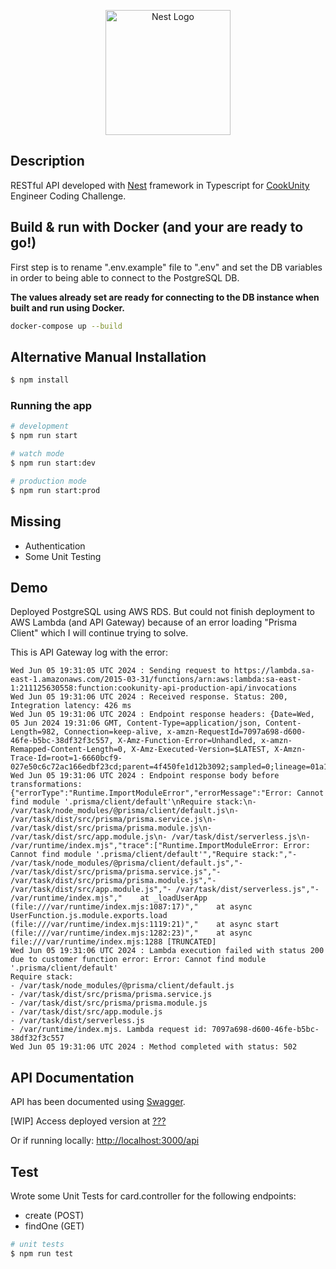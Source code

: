 <p align="center">
  <a href="http://nestjs.com/" target="blank"><img src="https://nestjs.com/img/logo-small.svg" width="200" alt="Nest Logo" /></a>
</p>

## Description

RESTful API developed with [Nest](https://github.com/nestjs/nest) framework in Typescript for [CookUnity](https://www.cookunity.com/) Engineer Coding Challenge.

## Build & run with Docker (and your are ready to go!)

First step is to rename ".env.example" file to ".env" and set the DB variables in order to being able to connect to the PostgreSQL DB.

**The values already set are ready for connecting to the DB instance when built and run using Docker.**

```bash
docker-compose up --build
```

## Alternative Manual Installation

```bash
$ npm install
```

### Running the app

```bash
# development
$ npm run start

# watch mode
$ npm run start:dev

# production mode
$ npm run start:prod
```

## Missing

- Authentication
- Some Unit Testing

## Demo

Deployed PostgreSQL using AWS RDS. But could not finish deployment to AWS Lambda (and API Gateway) because of an error loading "Prisma Client" which I will continue trying to solve.

This is API Gateway log with the error:

```
Wed Jun 05 19:31:05 UTC 2024 : Sending request to https://lambda.sa-east-1.amazonaws.com/2015-03-31/functions/arn:aws:lambda:sa-east-1:211125630558:function:cookunity-api-production-api/invocations
Wed Jun 05 19:31:06 UTC 2024 : Received response. Status: 200, Integration latency: 426 ms
Wed Jun 05 19:31:06 UTC 2024 : Endpoint response headers: {Date=Wed, 05 Jun 2024 19:31:06 GMT, Content-Type=application/json, Content-Length=982, Connection=keep-alive, x-amzn-RequestId=7097a698-d600-46fe-b5bc-38df32f3c557, X-Amz-Function-Error=Unhandled, x-amzn-Remapped-Content-Length=0, X-Amz-Executed-Version=$LATEST, X-Amzn-Trace-Id=root=1-6660bcf9-027e50c6c72ac166edbf23cd;parent=4f450fe1d12b3092;sampled=0;lineage=01a1bf8f:0}
Wed Jun 05 19:31:06 UTC 2024 : Endpoint response body before transformations: {"errorType":"Runtime.ImportModuleError","errorMessage":"Error: Cannot find module '.prisma/client/default'\nRequire stack:\n- /var/task/node_modules/@prisma/client/default.js\n- /var/task/dist/src/prisma/prisma.service.js\n- /var/task/dist/src/prisma/prisma.module.js\n- /var/task/dist/src/app.module.js\n- /var/task/dist/serverless.js\n- /var/runtime/index.mjs","trace":["Runtime.ImportModuleError: Error: Cannot find module '.prisma/client/default'","Require stack:","- /var/task/node_modules/@prisma/client/default.js","- /var/task/dist/src/prisma/prisma.service.js","- /var/task/dist/src/prisma/prisma.module.js","- /var/task/dist/src/app.module.js","- /var/task/dist/serverless.js","- /var/runtime/index.mjs","    at _loadUserApp (file:///var/runtime/index.mjs:1087:17)","    at async UserFunction.js.module.exports.load (file:///var/runtime/index.mjs:1119:21)","    at async start (file:///var/runtime/index.mjs:1282:23)","    at async file:///var/runtime/index.mjs:1288 [TRUNCATED]
Wed Jun 05 19:31:06 UTC 2024 : Lambda execution failed with status 200 due to customer function error: Error: Cannot find module '.prisma/client/default'
Require stack:
- /var/task/node_modules/@prisma/client/default.js
- /var/task/dist/src/prisma/prisma.service.js
- /var/task/dist/src/prisma/prisma.module.js
- /var/task/dist/src/app.module.js
- /var/task/dist/serverless.js
- /var/runtime/index.mjs. Lambda request id: 7097a698-d600-46fe-b5bc-38df32f3c557
Wed Jun 05 19:31:06 UTC 2024 : Method completed with status: 502
```

## API Documentation

API has been documented using [Swagger](https://swagger.io/).

[WIP] Access deployed version at [???](http://...)

Or if running locally: [http://localhost:3000/api](http://localhost:3000/api)

## Test

Wrote some Unit Tests for card.controller for the following endpoints:

- create (POST)
- findOne (GET)

```bash
# unit tests
$ npm run test
```

